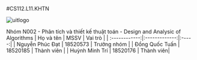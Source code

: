 #CS112.L11.KHTN
  
  ![uitlogo](https://portal.uit.edu.vn/Styles/profi/images/logo186x150.png)
  
  Nhóm N002 - Phân tích và thiết kế thuật toán - Design and Analysic of Algorithms
  |       Họ và tên      |       MSSV       |  Vai trò  |
| :------------:|:-------------:|:-----:|
| Nguyễn Phúc Đạt        |        18520573      |  Trưởng nhóm    |
|     Đồng Quốc Tuấn         |       18520185     |   Thành viên |
|     Huỳnh Minh Trí       |  18520176        |    Thành viên|